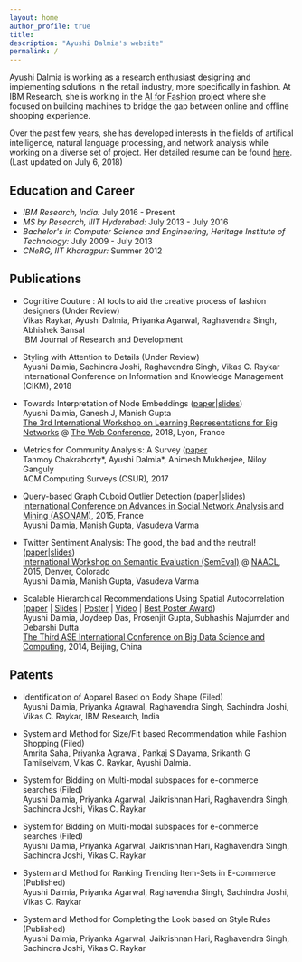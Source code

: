 ```yaml
---
layout: home
author_profile: true
title: 
description: "Ayushi Dalmia's website"
permalink: /
---
```


Ayushi Dalmia is working as a research enthusiast designing and implementing solutions in the retail industry, more specifically in fashion. At IBM Research, she is working in the [AI for Fashion](https://cognitivefashion.github.io/) project where she focused on building machines to bridge the gap between online and offline shopping experience.

Over the past few years, she has developed interests in the fields of artifical intelligence, natural language processing, and network analysis while working on a diverse set of project. Her detailed resume can be found [here](/assets/docs/ayushi_dalmia_resume.pdf). (Last updated on July 6, 2018)

Education and Career
--------------------

- *IBM Research, India:*  July 2016 - Present
- *MS by Research, IIIT Hyderabad:* July 2013 - July 2016
- *Bachelor's in Computer Science and Engineering, Heritage Institute of Technology:* July 2009 - July 2013
- *CNeRG, IIT Kharagpur:* Summer 2012


Publications
------------

* Cognitive Couture : AI tools to aid the creative process of fashion designers (Under Review)    
  Vikas Raykar, Ayushi Dalmia, Priyanka Agarwal, Raghavendra Singh, Abhishek Bansal    
  IBM Journal of Research and Development

* Styling with Attention to Details (Under Review)    
  Ayushi Dalmia, Sachindra Joshi, Raghavendra Singh, Vikas C. Raykar    
  International Conference on Information and Knowledge Management (CIKM), 2018

* Towards Interpretation of Node Embeddings ([paper](asset/doc/intnode/paper.pdf)|[slides](asset/doc/intnode/presentation.pdf))    
  Ayushi Dalmia, Ganesh J, Manish Gupta    
  [The 3rd International Workshop on Learning Representations for Big Networks](https://aminer.org/bignet_www2018) @ [The Web Conference](https://www2018.thewebconf.org/), 2018, Lyon, France

* Metrics for Community Analysis: A Survey ([paper](asset/doc/survey/paper.pdf)    
  Tanmoy Chakraborty*, Ayushi Dalmia*, Animesh Mukherjee, Niloy Ganguly    
  ACM Computing Surveys (CSUR), 2017

* Query-based Graph Cuboid Outlier Detection ([paper](asset/doc/asonamm_v1/paper.pdf)|[slides](asset/doc/asonamm_v1/presentation.pdf))    
  [International Conference on Advances in Social Network Analysis and Mining (ASONAM)](https://asonam.cpsc.ucalgary.ca/2015/), 2015, France    
  Ayushi Dalmia, Manish Gupta, Vasudeva Varma

* Twitter Sentiment Analysis: The good, the bad and the neutral! ([paper](asset/doc/semeval/paper.pdf)|[slides](asset/doc/intnode/presentation.pdf))    
  [International Workshop on Semantic Evaluation (SemEval)](http://alt.qcri.org/semeval2015/) @ [NAACL](http://naacl.org/naacl-hlt-2015/), 2015, Denver, Colorado    
  Ayushi Dalmia, Manish Gupta, Vasudeva Varma

* Scalable Hierarchical Recommendations Using Spatial Autocorrelation ([paper](asset/doc/bignet/paper.pdf) | [Slides](asset/doc/intnode/presentation.pdf) | [Poster](asset/doc/intnode/poster.pdf) | [Video](https://www.youtube.com/watch?v=8oPKR0xzdWc) | [Best Poster Award](award.pdf))    
  Ayushi Dalmia, Joydeep Das, Prosenjit Gupta, Subhashis Majumder and Debarshi Dutta    
  [The Third ASE International Conference on Big Data Science and Computing](http://www.scienceengineering.org/ase/conference/2014/bigdata/beijing/website/), 2014, Beijing, China


Patents
-------

* Identification of Apparel Based on Body Shape (Filed)    
Ayushi Dalmia, Priyanka Agrawal, Raghavendra Singh, Sachindra Joshi, Vikas C. Raykar, IBM Research, India

* System and Method for Size/Fit based Recommendation while Fashion Shopping (Filed)    
Amrita Saha, Priyanka Agrawal, Pankaj S Dayama, Srikanth G Tamilselvam, Vikas C. Raykar, Ayushi Dalmia.

* System for Bidding on Multi-modal subspaces for e-commerce searches (Filed)    
Ayushi Dalmia, Priyanka Agarwal, Jaikrishnan Hari, Raghavendra Singh, Sachindra Joshi, Vikas C. Raykar

* System for Bidding on Multi-modal subspaces for e-commerce searches (Filed)    
Ayushi Dalmia, Priyanka Agarwal, Jaikrishnan Hari, Raghavendra Singh, Sachindra Joshi, Vikas C. Raykar

* System and Method for Ranking Trending Item-Sets in E-commerce (Published)    
Ayushi Dalmia, Priyanka Agarwal, Raghavendra Singh, Sachindra Joshi, Vikas C. Raykar

* System and Method for Completing the Look based on Style Rules (Published)    
Ayushi Dalmia, Priyanka Agarwal, Jaikrishnan Hari, Raghavendra Singh, Sachindra Joshi, Vikas C. Raykar